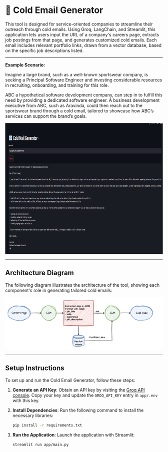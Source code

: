 # 📧 Cold Email Generator

This tool is designed for service-oriented companies to streamline their outreach through cold emails. Using Groq, LangChain, and Streamlit, this application lets users input the URL of a company's careers page, extracts job postings from that page, and generates customized cold emails. Each email includes relevant portfolio links, drawn from a vector database, based on the specific job descriptions listed.

---

**Example Scenario:**

Imagine a large brand, such as a well-known sportswear company, is seeking a Principal Software Engineer and investing considerable resources in recruiting, onboarding, and training for this role.

ABC a hypothetical software development company, can step in to fulfill this need by providing a dedicated software engineer. A business development executive from ABC, such as Aravinda, could then reach out to the sportswear brand through a cold email, tailored to showcase how ABC’s services can support the brand’s goals.

<img src="imgs/app_img.png" alt="Cold Email Generator Interface" width="1200" height="420"/>


---

## Architecture Diagram

The following diagram illustrates the architecture of the tool, showing each component's role in generating tailored cold emails:

![Architecture Diagram](imgs/architecture.png)

---

## Setup Instructions

To set up and run the Cold Email Generator, follow these steps:

1. **Generate an API Key**: Obtain an API key by visiting the [Groq API console](https://console.groq.com/keys). Copy your key and update the `GROQ_API_KEY` entry in `app/.env` with this key.

2. **Install Dependencies**: Run the following command to install the necessary libraries:
    ```bash
    pip install -r requirements.txt
    ```

3. **Run the Application**: Launch the application with Streamlit:
    ```bash
    streamlit run app/main.py
    ```
